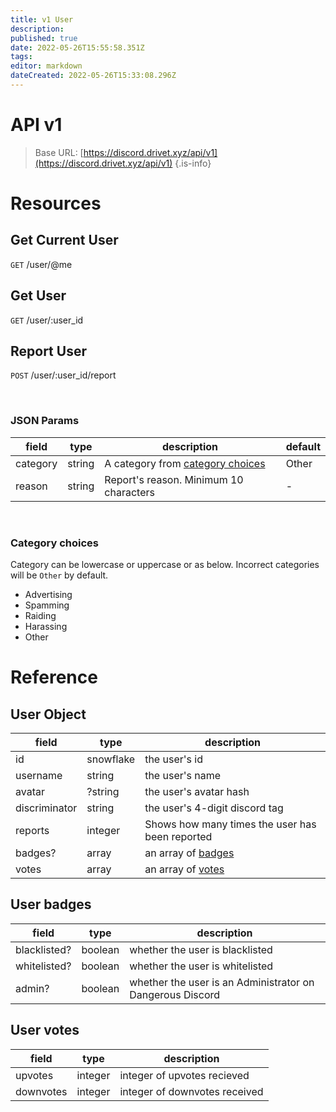 ```yaml
---
title: v1 User
description: 
published: true
date: 2022-05-26T15:55:58.351Z
tags: 
editor: markdown
dateCreated: 2022-05-26T15:33:08.296Z
---
```


# API v1

> Base URL:
[https://discord.drivet.xyz/api/v1](https://discord.drivet.xyz/api/v1)
{.is-info}

# Resources

## Get Current User
`GET` /user/@me

## Get User
`GET` /user/:user_id

## Report User
`POST` /user/:user_id/report

<br>

### JSON Params
| field    | type   | description                                           | default |
|----------|--------|-------------------------------------------------------|---------|
| category | string | A category from [category choices](#category-choices) | Other   |
| reason   | string | Report's reason. Minimum 10 characters                | -       |

<br>

### Category choices
Category can be lowercase or uppercase or as below. Incorrect categories will be `Other` by default.
- Advertising
- Spamming
- Raiding
- Harassing
- Other

# Reference

## User Object
| field         | type      | description                                     |
|---------------|-----------|-------------------------------------------------|
| id            | snowflake | the user's id                                   |
| username      | string    | the user's name                                 |
| avatar        | ?string   | the user's avatar hash                          |
| discriminator | string    | the user's 4-digit discord tag                  |
| reports       | integer   | Shows how many times the user has been reported |
| badges?       | array     | an array of [badges](#user-badges)              |
| votes         | array     | an array of [votes](#user-votes)                |

## User badges
| field        | type    | description                                               |
|--------------|---------|-----------------------------------------------------------|
| blacklisted? | boolean | whether the user is blacklisted                           |
| whitelisted? | boolean | whether the user is whitelisted                           |
| admin?       | boolean | whether the user is an Administrator on Dangerous Discord |

## User votes
| field     | type    | description                   |
|-----------|---------|-------------------------------|
| upvotes   | integer | integer of upvotes recieved   |
| downvotes | integer | integer of downvotes received |